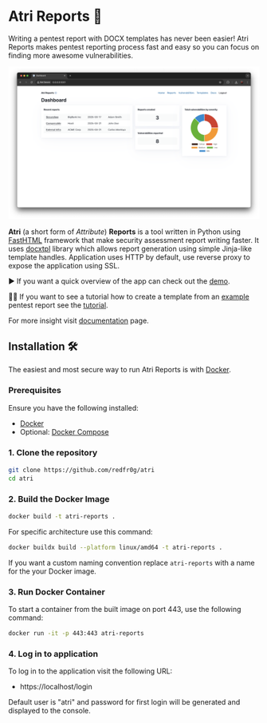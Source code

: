 # Atri Reports 💨
Writing a pentest report with DOCX templates has never been easier! Atri Reports makes pentest reporting process fast and easy so you can focus on finding more awesome vulnerabilities.

![Dashboard Screenshot](assets/images/dashboard.png)

**Atri** (a short form of *Attribute*) **Reports** is a tool written in Python using [FastHTML](https://fastht.ml/) framework that make security assessment report writing faster. It uses [docxtpl](https://docxtpl.readthedocs.io/en/latest/) library which allows report generation using simple Jinja-like template handles. Application uses HTTP by default, use reverse proxy to expose the application using SSL.

▶️ If you want a quick overview of the app can check out the [demo](https://vimeo.com/1070240043/fd4183d5ec).

🧑‍🎓 If you want to see a tutorial how to create a template from an [example](https://github.com/hmaverickadams/TCM-Security-Sample-Pentest-Report/blob/master/Demo%20Company%20-%20Security%20Assessment%20Findings%20Report.docx) pentest report see the [tutorial](https://vimeo.com/1070240213/001810725f).

For more insight visit [documentation](./DOCS.md) page.

## Installation 🛠️
The easiest and most secure way to run Atri Reports is with [Docker](https://www.docker.com/).

### Prerequisites

Ensure you have the following installed:

- [Docker](https://www.docker.com/)
- Optional: [Docker Compose](https://docs.docker.com/compose/)


### 1. Clone the repository
```bash
git clone https://github.com/redfr0g/atri
cd atri
```

### 2. Build the Docker Image
```bash
docker build -t atri-reports .
```

For specific architecture use this command:

```bash
docker buildx build --platform linux/amd64 -t atri-reports .
```

If you want a custom naming convention replace `atri-reports` with a name for the your Docker image.

### 3. Run Docker Container
To start a container from the built image on port 443, use the following command:

```bash
docker run -it -p 443:443 atri-reports
```

### 4. Log in to application
To log in to the application visit the following URL:

- https://localhost/login

Default user is "atri" and password for first login will be generated and displayed to the console.